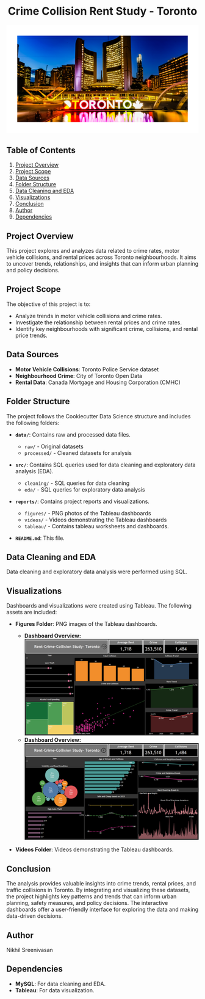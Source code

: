 <h1 align="center">Crime Collision Rent Study - Toronto</h1>

<p align="center">
  <img src="reports/figures/toronto.png" alt="Toronto Skyline">
</p>

## Table of Contents
1. [Project Overview](#project-overview)
2. [Project Scope](#project-scope)
3. [Data Sources](#data-sources)
4. [Folder Structure](#folder-structure)
5. [Data Cleaning and EDA](#data-cleaning-and-eda)
6. [Visualizations](#visualizations)
7. [Conclusion](#conclusion)
8. [Author](#author)
9. [Dependencies](#dependencies)

## Project Overview
This project explores and analyzes data related to crime rates, motor vehicle collisions, and rental prices across Toronto neighbourhoods. It aims to uncover trends, relationships, and insights that can inform urban planning and policy decisions.

## Project Scope
The objective of this project is to:
- Analyze trends in motor vehicle collisions and crime rates.
- Investigate the relationship between rental prices and crime rates.
- Identify key neighbourhoods with significant crime, collisions, and rental price trends.

## Data Sources
- **Motor Vehicle Collisions**: Toronto Police Service dataset
- **Neighbourhood Crime**: City of Toronto Open Data
- **Rental Data**: Canada Mortgage and Housing Corporation (CMHC)

## Folder Structure
The project follows the Cookiecutter Data Science structure and includes the following folders:

- **`data/`**: Contains raw and processed data files.
  - `raw/` - Original datasets
  - `processed/` - Cleaned datasets for analysis
  
- **`src/`**: Contains SQL queries used for data cleaning and exploratory data analysis (EDA).
  - `cleaning/` - SQL queries for data cleaning
  - `eda/` - SQL queries for exploratory data analysis
  
- **`reports/`**: Contains project reports and visualizations.
  - `figures/` - PNG photos of the Tableau dashboards
  - `videos/` - Videos demonstrating the Tableau dashboards
  - `tableau/` - Contains tableau worksheets and dashboards.

- **`README.md`**: This file.

## Data Cleaning and EDA
Data cleaning and exploratory data analysis were performed using SQL.

## Visualizations
Dashboards and visualizations were created using Tableau. The following assets are included:

- **Figures Folder**: PNG images of the Tableau dashboards.
  - **Dashboard Overview:**![Dashboard 1](reports/figures/Rent-Crime-Collision-Dashboard-1.png)
  - **Dashboard Overview:**![Dashboard 2](reports/figures/Rent-Crime-Collision-Dashboard-2.png)

- **Videos Folder**: Videos demonstrating the Tableau dashboards.

## Conclusion
The analysis provides valuable insights into crime trends, rental prices, and traffic collisions in Toronto. By integrating and visualizing these datasets, the project highlights key patterns and trends that can inform urban planning, safety measures, and policy decisions. The interactive dashboards offer a user-friendly interface for exploring the data and making data-driven decisions.

## Author
Nikhil Sreenivasan

## Dependencies
- **MySQL**: For data cleaning and EDA.
- **Tableau**: For data visualization.
